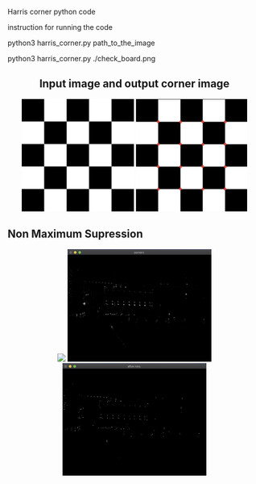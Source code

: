 Harris corner python code 


instruction for running the code 


python3 harris_corner.py path_to_the_image

python3 harris_corner.py ./check_board.png


<div align="center">
 <h2> Input image and output corner image</h2>
 <img src="./check_board.png" height="223px">
 
 <img src="./output_harris.png" height="223px">
</div>

<h2> Non Maximum Supression </h2> 
<div align="center">
  <img src="./images/simA.png" height="223px">
 
 <img src="./images/harris_simA.png" height="223px">
 
 <img src="./images/nms_simA.png" height="223px">
</div>

